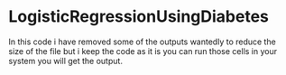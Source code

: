 # LogisticRegressionUsingDiabetes

In this code i have removed some of the outputs wantedly to reduce the size of the file but i keep the code as it is you can run those cells in your system you will get the output.
